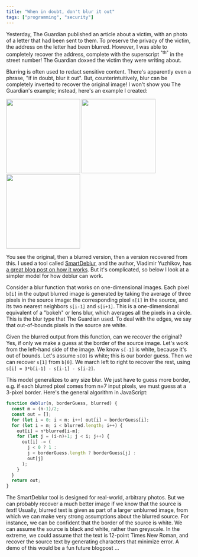 ```yaml
---
title: "When in doubt, don't blur it out"
tags: ["programming", "security"]
---
```


Yesterday,
The Guardian published an article about a victim,
with an photo of a letter that had been sent to them.
To preserve the privacy of the victim,
the address on the letter had been blurred.
However, I was able to completely recover the address,
complete with the superscript <sup>"th"</sup> in the street number!
The Guardian doxxed the victim they were writing about.

Blurring is often used to redact sensitive content.
There's apparently even a phrase, "if in doubt, blur it out".
But, counterintuitively, blur can be completely inverted to recover the original image!
I won't show you The Guardian's example;
instead, here's an example I created:

<div>
  <img style="width: 200px; display: inline-block;" src="/assets/2020-02-29/original.png"/>
  <img style="width: 200px; display: inline-block;" src="/assets/2020-02-29/blurred.png"/>
  <img style="width: 200px; display: inline-block;" src="/assets/2020-02-29/recovered.png"/>
</div>

You see the original, then a blurred version, then a version recovered from this.
I used a tool called [SmartDeblur](http://smartdeblur.net/),
and the author, Vladimir Yuzhikov, has 
[a great blog post on how it works](http://yuzhikov.com/articles/BlurredImagesRestoration1.htm).
But it's complicated, so below I look at a simpler model for how deblur can work.

Consider a blur function that works on one-dimensional images.
Each pixel `b[i]` in the output blurred image is generated by 
taking the average of three pixels in the source image:
the corresponding pixel `s[i]` in the source,
and its two nearest neighbors `s[i-1]` and `s[i+1]`.
This is a one-dimensional equivalent of a "bokeh" or lens blur,
which averages all the pixels in a circle.
This is the blur type that The Guardian used.
To deal with the edges,
we say that out-of-bounds pixels in the source are white.

Given the blurred output from this function,
can we recover the original?
Yes, if only we make a guess at the border of the source image.
Let's work from the left-hand side of the image.
We know `s[-1]` is white, because it's out of bounds.
Let's assume `s[0]` is white; this is our border guess.
Then we can recover `s[1]` from `b[0]`.
We march left to right to recover the rest,
using `s[i] = 3*b[i-1] - s[i-1] - s[i-2]`.

This model generalizes to any size blur.
We just have to guess more border,
e.g. if each blurred pixel comes from n=7 input pixels,
we must guess at a 3-pixel border.
Here's the general algorithm in JavaScript:

```js
function deblur(n, borderGuess, blurred) {
  const m = (n-1)/2;
  const out = [];
  for (let i = 0; i < m; i++) out[i] = borderGuess[i];
  for (let i = m; i < blurred.length; i++) {
    out[i] = n*blurred[i-m];
    for (let j = (i-n)+1; j < i; j++) {
      out[i] -= (
        j < 0 ? 1 : 
        j < borderGuess.length ? borderGuess[j] :
        out[j]
      );
    }
  }
  return out;
}
```

The SmartDeblur tool is designed for real-world, arbitrary photos.
But we can probably recover a much better image
if we know that the source is _text_!
Usually, blurred text is given as part of a larger unblurred image,
from which we can make very strong assumptions about the blurred source.
For instance, we can be confident that the border of the source is white.
We can assume the source is black and white, rather than greyscale.
In the extreme, we could assume that the text is 12-point Times New Roman,
and recover the source text by generating characters that minimize error.
A demo of this would be a fun future blogpost ...

<script>
  function blur(n, xs) {
    const m = (n-1)/2;

    // white out-of-bounds
    function b(i) {
      return 0 <= i && i < xs.length ? xs[i] : 1; 
    }

    const out = [];
    for (let i = 0; i < xs.length; i++) {
      out[i] = 0;
      for (let j = i-m; j <= i+m; j++) {
        out[i] += b(j);
      }
      out[i] /= n;
    }
    return out;
  }

  function deblur(n, borderGuess, blurred) {
    const m = (n-1)/2;
    const out = [];
    for (let i = 0; i < m; i++) out[i] = borderGuess[i];
    for (let i = m; i < blurred.length; i++) {
      out[i] = n*blurred[i-m];
      for (let j = (i-n)+1; j < i; j++) {
        out[i] -= (
          j < 0 ? 1 : 
          j < borderGuess.length ? borderGuess[j] :
          out[j]
        );
      }
    }
    return out;
  }
</script>
